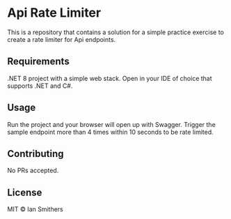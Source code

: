 # Api Rate Limiter

This is a repository that contains a solution for a simple practice exercise to create a rate limiter for Api endpoints.

## Requirements

.NET 8 project with a simple web stack. Open in your IDE of choice that supports .NET and C#.

## Usage

Run the project and your browser will open up with Swagger. Trigger the sample endpoint more than 4 times within 10 seconds to be rate limited.

## Contributing

No PRs accepted.

## License

MIT © Ian Smithers
